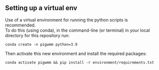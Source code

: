 ## Setting up a virtual env 
Use of a virtual environment for running the python scripts is recommended.   
To do this (using conda), in the command-line (or terminal) in your local directory for this repository run: 
```
conda create -n pigwmm python=3.9
```

Then activate this new environment and install the required packages:  
```
conda activate pigwmm && pip install -r environment/requirements.txt
```
